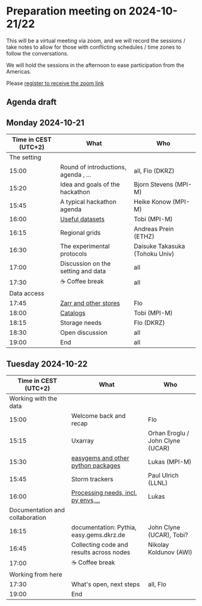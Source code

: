 # Preparation meeting on 2024-10-21/22

This will be a virtual meeting via zoom, and we will record the sessions / take notes to allow for those with conflicting schedules / time zones to follow the conversations.

We will hold the sessions in the afternoon to ease participation from the Americas.

Please [register to receive the zoom link](https://events.dkrz.de/e/global-hackathon-tech-prep)

## Agenda draft

## Monday 2024-10-21

| Time in CEST (UTC+2)| What                            | Who |
|-----------|---------------------------------|-----|
| The setting |||
| 15:00 | Round of introductions, agenda , ...           | all, Flo (DKRZ) |
| 15:20 | Idea and goals of the hackathon | Bjorn Stevens (MPI-M) |
| 15:45 | A typical hackathon agenda | Heike Konow (MPI-M)|
| 16:00 | [Useful datasets](../../talks/useful_datasets) |  Tobi (MPI-M) |
| 16:15 | Regional grids | Andreas Prein (ETHZ)|
| 16:30 | The experimental protocols | Daisuke Takasuka (Tohoku Univ)|
| 17:00 | Discussion on the setting and data | all|
| 17:30 | ☕️ Coffee break | all |
| Data access |||
| 17:45 | [Zarr and other stores](../../talks/storing_data) | Flo |
| 18:00 | [Catalogs](../../talks/catalogs)  | Tobi (MPI-M)|
| 18:15 | Storage needs | Flo (DKRZ)|
| 18:30 | Open discussion | all|
| 19:00 | End|            all |

## Tuesday 2024-10-22

| Time in CEST (UTC+2)| What                            | Who |
|-----------|---------------------------------|-----|
| Working with the data | |
| 15:00 | Welcome back and recap |Flo|
| 15:15 | Uxarray | Orhan Eroglu / John Clyne (UCAR) |
| 15:30 | [easygems and other python packages](../../talks/python_packages) | Lukas (MPI-M)|
| 15:45 | Storm trackers | Paul Ulrich (LLNL)|
| 16:00 | [Processing needs, incl. py envs,...](../../talks/processing_needs) | Lukas |
| Documentation and collaboration ||
| 16:15 | documentation: Pythia, easy.gems.dkrz.de | John Clyne (UCAR), Tobi?|
| 16:45 | Collecting code and results across nodes | Nikolay Koldunov (AWI)|
| 17:00 | ☕️ Coffee break | |
| Working from here ||
| 17:30 | What's open, next steps | all, Flo|
| 19:00             | End ||

